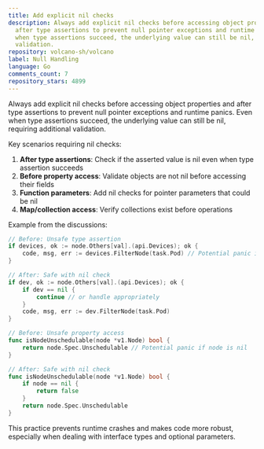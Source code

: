 ```yaml
---
title: Add explicit nil checks
description: Always add explicit nil checks before accessing object properties and
  after type assertions to prevent null pointer exceptions and runtime panics. Even
  when type assertions succeed, the underlying value can still be nil, requiring additional
  validation.
repository: volcano-sh/volcano
label: Null Handling
language: Go
comments_count: 7
repository_stars: 4899
---
```


Always add explicit nil checks before accessing object properties and after type assertions to prevent null pointer exceptions and runtime panics. Even when type assertions succeed, the underlying value can still be nil, requiring additional validation.

Key scenarios requiring nil checks:
1. **After type assertions**: Check if the asserted value is nil even when type assertion succeeds
2. **Before property access**: Validate objects are not nil before accessing their fields
3. **Function parameters**: Add nil checks for pointer parameters that could be nil
4. **Map/collection access**: Verify collections exist before operations

Example from the discussions:
```go
// Before: Unsafe type assertion
if devices, ok := node.Others[val].(api.Devices); ok {
    code, msg, err := devices.FilterNode(task.Pod) // Potential panic if devices is nil
}

// After: Safe with nil check
if dev, ok := node.Others[val].(api.Devices); ok {
    if dev == nil {
        continue // or handle appropriately
    }
    code, msg, err := dev.FilterNode(task.Pod)
}

// Before: Unsafe property access
func isNodeUnschedulable(node *v1.Node) bool {
    return node.Spec.Unschedulable // Potential panic if node is nil
}

// After: Safe with nil check
func isNodeUnschedulable(node *v1.Node) bool {
    if node == nil {
        return false
    }
    return node.Spec.Unschedulable
}
```

This practice prevents runtime crashes and makes code more robust, especially when dealing with interface types and optional parameters.